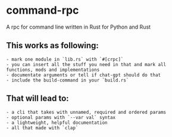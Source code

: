 # command-rpc
A rpc for command line written in Rust for Python and Rust

## This works as following:

    - mark one module in `lib.rs` with `#[crpc]`
    - you can insert all the stuff you need in that and mark all functions, mods and implementations
    - documentate arguments or tell if chat-gpt should do that
    - include the build-command in your `build.rs`

## That will lead to:

    - a cli that takes with unnamed, required and ordered params
    - optional params with `--var val` syntax
    - a lightweight, helpful documentation
    - all that made with `clap`